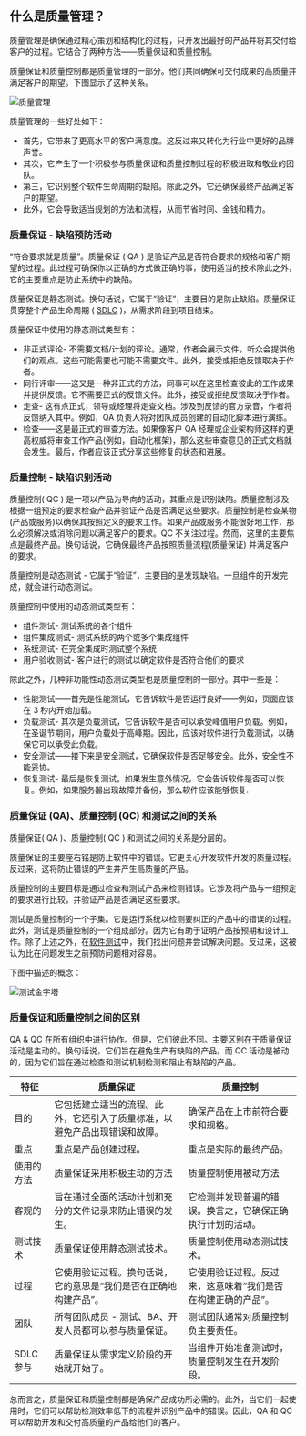 ## 什么是质量管理？

质量管理是确保通过精心策划和结构化的过程，只开发出最好的产品并将其交付给客户的过程。它结合了两种方法——质量保证和质量控制。

质量保证和质量控制都是质量管理的一部分。他们共同确保可交付成果的高质量并满足客户的期望。下图显示了这种关系。

![质量管理](https://toolsqa.com/gallery/ISTQB%20Certification/1.Quality_management.jpg)

质量管理的一些好处如下：

-   首先，它带来了更高水平的客户满意度。这反过来又转化为行业中更好的品牌声誉。
-   其次，它产生了一个积极参与质量保证和质量控制过程的积极进取和敬业的团队。
-   第三，它识别整个软件生命周期的缺陷。除此之外，它还确保最终产品满足客户的期望。
-   此外，它会导致适当规划的方法和流程，从而节省时间、金钱和精力。

### 质量保证 - 缺陷预防活动

“符合要求就是质量”。质量保证 ( QA ) 是验证产品是否符合要求的规格和客户期望的过程。此过程可确保你以正确的方式做正确的事，使用适当的技术除此之外，它的主要重点是防止系统中的缺陷。

质量保证是静态测试。换句话说，它属于“验证”，主要目的是防止缺陷。质量保证贯穿整个产品生命周期 ( [SDLC](https://www.toolsqa.com/software-testing/software-development-life-cycle/) )，从需求阶段到项目结束。

质量保证中使用的静态测试类型有：

-   非正式评论- 不需要文档/计划的评论。通常，作者会展示文件，听众会提供他们的观点。这些可能需要也可能不需要文件。此外，接受或拒绝反馈取决于作者。
-   同行评审——这又是一种非正式的方法，同事可以在这里检查彼此的工作成果并提供反馈。它不需要正式的反馈文件。此外，接受或拒绝反馈取决于作者。
-   走查- 这有点正式，领导或经理将走查文档。涉及到反馈的官方录音，作者将反馈纳入其中。例如，QA 负责人将对团队成员创建的自动化脚本进行演练。
-   检查——这是最正式的审查方法。如果像客户 QA 经理或企业架构师这样的更高权威将审查工作产品(例如，自动化框架)，那么这些审查意见的正式文档就会发生。最后，作者应该正式分享这些修复的状态和进展。

### 质量控制 - 缺陷识别活动

质量控制( QC ) 是一项以产品为导向的活动，其重点是识别缺陷。质量控制涉及根据一组预定的要求检查产品并验证产品是否满足这些要求。质量控制是检查某物(产品或服务)以确保其按照定义的要求工作。如果产品或服务不能很好地工作，那么必须解决或消除问题以满足客户的要求。QC 不关注过程。然而，这里的主要焦点是最终产品。换句话说，它确保最终产品按照质量流程(质量保证) 并满足客户的要求。

质量控制是动态测试 - 它属于“验证”，主要目的是发现缺陷。一旦组件的开发完成，就会进行动态测试。

质量控制中使用的动态测试类型有：

-   组件测试- 测试系统的各个组件
-   组件集成测试- 测试系统的两个或多个集成组件
-   系统测试- 在完全集成时测试整个系统
-   用户验收测试- 客户进行的测试以确定软件是否符合他们的要求

除此之外，几种非功能性动态测试类型也是质量控制的一部分。其中一些是：

-   性能测试——首先是性能测试，它告诉软件是否运行良好——例如，页面应该在 3 秒内开始加载。
-   负载测试- 其次是负载测试，它告诉软件是否可以承受峰值用户负载。例如，在圣诞节期间，用户负载处于高峰期。因此，应该对软件进行负载测试，以确保它可以承受此负载。
-   安全测试——接下来是安全测试，它确保软件是否足够安全。此外，安全性不能妥协。
-   恢复测试- 最后是恢复测试。如果发生意外情况，它会告诉软件是否可以恢复。例如，如果服务器出现故障并备份，那么软件应该能够恢复.

### 质量保证 (QA)、质量控制 (QC) 和测试之间的关系

质量保证( QA )、质量控制( QC ) 和测试之间的关系是分层的。

质量保证的主要座右铭是防止软件中的错误。它更关心开发软件开发的质量过程。反过来，这将防止错误的产生并产生高质量的产品。

质量控制的主要目标是通过检查和测试产品来检测错误。它涉及将产品与一组预定的要求进行比较，并验证产品是否满足这些要求。

测试是质量控制的一个子集。它是运行系统以检测要纠正的产品中的错误的过程。此外，测试是质量控制的一个组成部分。因为它有助于证明产品按预期和设计工作。除了上述之外，在[软件测试](https://en.wikipedia.org/wiki/Software_testing)中，我们找出问题并尝试解决问题。反过来，这被认为比在问题发生之前预防问题相对容易。

下图中描述的概念：

![测试金字塔](https://toolsqa.com/gallery/ISTQB%20Certification/2.Testing%20Pyramid.jpg)

### 质量保证和质量控制之间的区别

QA & QC 在所有组织中进行协作。但是，它们彼此不同。主要区别在于质量保证活动是主动的。换句话说，它们旨在避免生产有缺陷的产品。而 QC 活动是被动的，因为它们旨在通过检查和测试机制检测和阻止有缺陷的产品。

| 特征 | 质量保证                                               | 质量控制                                               |
| ---------- | ------------------------------------------------------------ | ------------------------------------------------------------ |
| 目的       | 它包括建立适当的流程。此外，它还引入了质量标准，以避免产品出现错误和故障。 | 确保产品在上市前符合要求和规格。                             |
| 重点       | 重点是产品创建过程。                                         | 重点是实际的最终产品。                                       |
| 使用的方法 | 质量保证采用积极主动的方法                                   | 质量控制使用被动方法                                         |
| 客观的     | 旨在通过全面的活动计划和充分的文件记录来防止错误的发生。     | 它检测并发现普遍的错误。换言之，它确保正确执行计划的活动。   |
| 测试技术   | 质量保证使用静态测试技术。                                   | 质量控制使用动态测试技术。                                   |
| 过程       | 它使用验证过程。换句话说，它的意思是“我们是否在正确地构建产品”。 | 它使用验证过程。反过来，这意味着“我们是否在构建正确的产品”。 |
| 团队       | 所有团队成员 - 测试、BA、开发人员都可以参与质量保证。        | 测试团队通常对质量控制负主要责任。                           |
| SDLC 参与  | 质量保证从需求定义阶段的开始就开始了。                       | 当组件开始准备测试时，质量控制发生在开发阶段。               |

总而言之，质量保证和质量控制都是确保产品成功所必需的。此外，当它们一起使用时，它们可以帮助检测效率低下的流程并识别产品中的错误。因此，QA 和 QC 可以帮助开发和交付高质量的产品给他们的客户。